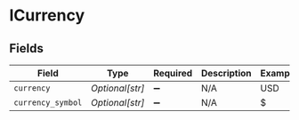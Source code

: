 # ICurrency


## Fields

| Field              | Type               | Required           | Description        | Example            |
| ------------------ | ------------------ | ------------------ | ------------------ | ------------------ |
| `currency`         | *Optional[str]*    | :heavy_minus_sign: | N/A                | USD                |
| `currency_symbol`  | *Optional[str]*    | :heavy_minus_sign: | N/A                | $                  |